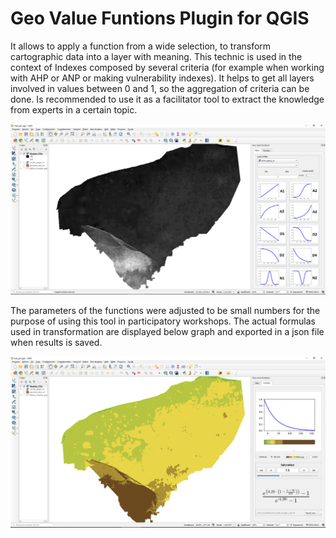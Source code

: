 
# Geo Value Funtions Plugin for QGIS

It allows to apply a function from a wide selection, to transform cartographic data into a layer with meaning. This technic is used in the context of Indexes composed by several criteria (for example when working with AHP or ANP or making vulnerability indexes). It helps to get all layers involved in values between 0 and 1, so the aggregation of criteria can be done. Is recommended to use it as a facilitator tool to extract the knowledge from experts in a certain topic.

<img src="/gvf_qgis4.PNG" width="600px">

The parameters of the functions were adjusted to be small numbers for the purpose of using this tool in participatory workshops. The actual formulas used in transformation are displayed below graph and exported in a json file when results is saved.

<img src="/gvf_qgis3.PNG" width="600px">
